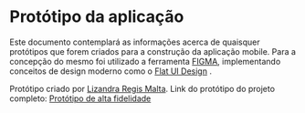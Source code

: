 # Protótipo da aplicação

Este documento contemplará as informações acerca de quaisquer protótipos que forem criados para a construção da aplicação mobile. Para a concepção do mesmo foi utilizado
a ferramenta [FIGMA](https://www.figma.com/), implementando conceitos de design moderno como o [Flat UI Design](https://elementor.com/blog/flat-design/) .

Protótipo criado por [Lizandra Regis Malta](https://github.com/MaltaLiz). Link do protótipo do projeto completo:  [Protótipo de alta fidelidade](https://www.figma.com/file/qTrJ6kkLHY6i9GkicwEGQP/TiControla?node-id=0%3A1)